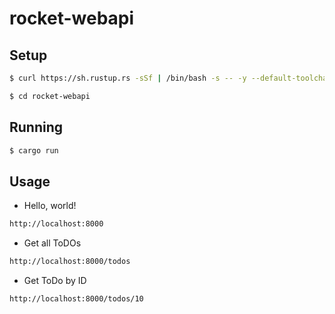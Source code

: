 # rocket-webapi

## Setup

```bash
$ curl https://sh.rustup.rs -sSf | /bin/bash -s -- -y --default-toolchain nightly
```

```bash
$ cd rocket-webapi
```

## Running

```bash
$ cargo run
```

## Usage

* Hello, world!

```bash
http://localhost:8000
```

* Get all ToDOs

```bash
http://localhost:8000/todos
```

* Get ToDo by ID

```bash
http://localhost:8000/todos/10
```
